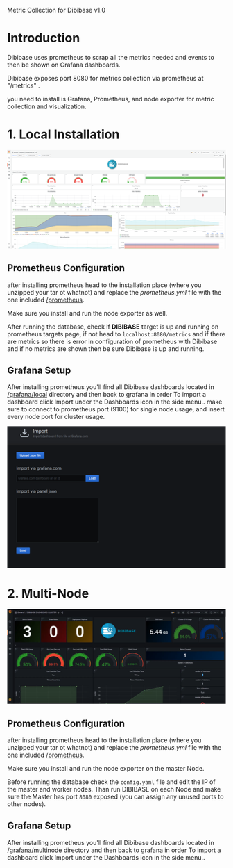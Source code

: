 Metric Collection for Dibibase v1.0
# Introduction

Dibibase uses prometheus to scrap all the metrics needed and events to then be shown on Grafana dashboards.

Dibibase exposes port 8080 for metrics collection via prometheus at "/metrics" .

you need to install is Grafana, Prometheus, and node exporter for metric collection and visualization.


# 1. Local Installation
![dib_dashboard](.screenshots/dib_dashboard.png)





## Prometheus Configuration

after installing prometheus head to the installation place (where you unzipped your tar ot whatnot) and replace the *prometheus.yml* file with the one included [/prometheus](/prometheus/).

 Make sure you install and run the node exporter as well.

After running the database, check if **DIBIBASE** target is up and running on prometheus targets page, if not head to `localhost:8080/metrics`   and if there are metrics so there is error in configuration of prometheus with Dibibase and if no metrics are shown then be sure Dibibase is up and running.



## Grafana Setup

After installing prometheus you'll find all Dibibase dashboards located in [/grafana/local](/grafana/local) directory and then back to grafana in order To import a dashboard click Import under the Dashboards icon in the side menu..
make sure to connect to prometheus port (9100) for single node usage, and insert every node port for cluster usage.

![import_dashboard](.screenshots/import_step1.png) 

# 2. Multi-Node
![dib_multinode_dashboard](.screenshots/multinode_dash.png)





## Prometheus Configuration

after installing prometheus head to the installation place (where you unzipped your tar ot whatnot) and replace the *prometheus.yml* file with the one included [/prometheus](/prometheus/).

 Make sure you install and run the node exporter on the master Node.

Before running the database check the `config.yaml` file and edit the IP of the master and worker nodes.
Than run DIBIBASE on each Node and make sure the Master has port `8080` exposed (you can assign any unused ports to other nodes).



## Grafana Setup

After installing prometheus you'll find all Dibibase dashboards located in [/grafana/multinode](/grafana/multinode) directory and then back to grafana in order To import a dashboard click Import under the Dashboards icon in the side menu..

